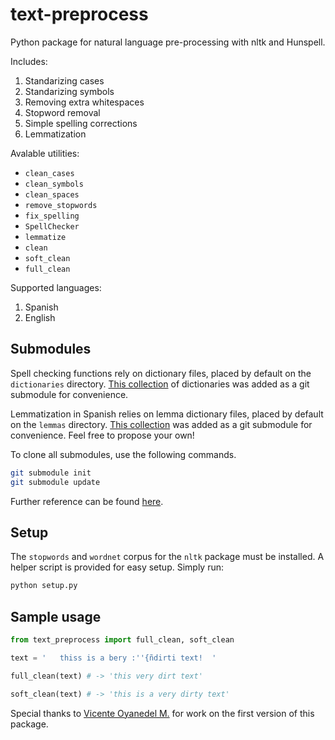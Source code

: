 # text-preprocess

Python package for natural language pre-processing with nltk and Hunspell.

Includes:

1. Standarizing cases
2. Standarizing symbols
3. Removing extra whitespaces
4. Stopword removal
5. Simple spelling corrections
6. Lemmatization

Avalable utilities:

* `clean_cases`
* `clean_symbols`
* `clean_spaces`
* `remove_stopwords`
* `fix_spelling`
* `SpellChecker`
* `lemmatize`
* `clean`
* `soft_clean`
* `full_clean`

Supported languages:

1. Spanish
2. English

## Submodules

Spell checking functions rely on dictionary files, placed by default on the `dictionaries` directory. [This collection](https://github.com/wooorm/dictionaries) of dictionaries was added as a git submodule for convenience.

Lemmatization in Spanish relies on lemma dictionary files, placed by default on the `lemmas` directory. [This collection](https://github.com/fcoclavero/lemmas) was added as a git submodule for convenience. Feel free to propose your own!

To clone all submodules, use the following commands.

```bash
git submodule init
git submodule update
```

Further reference can be found [here](https://git-scm.com/book/en/v2/Git-Tools-Submodules).

## Setup

The `stopwords` and `wordnet` corpus for the `nltk` package must be installed. A helper script is provided for easy setup. Simply run:

```bash
python setup.py
```

## Sample usage

```python
from text_preprocess import full_clean, soft_clean

text = '   thiss is a bery :''{ñdirti text!  '

full_clean(text) # -> 'this very dirt text'

soft_clean(text) # -> 'this is a very dirty text'
```

Special thanks to [Vicente Oyanedel M.](https://github.com/vichoko) for work on the first version of this package.
